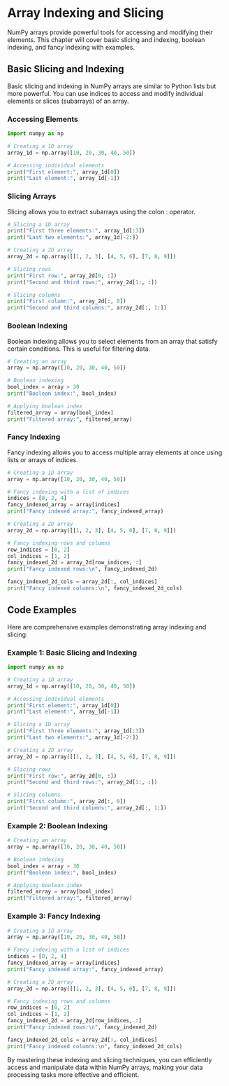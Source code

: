 # Array Indexing and Slicing
NumPy arrays provide powerful tools for accessing and modifying their elements. This chapter will cover basic slicing and indexing, boolean indexing, and fancy indexing with examples.

## Basic Slicing and Indexing
Basic slicing and indexing in NumPy arrays are similar to Python lists but more powerful. You can use indices to access and modify individual elements or slices (subarrays) of an array.

### Accessing Elements
```python
import numpy as np

# Creating a 1D array
array_1d = np.array([10, 20, 30, 40, 50])

# Accessing individual elements
print("First element:", array_1d[0])
print("Last element:", array_1d[-1])
```

### Slicing Arrays
Slicing allows you to extract subarrays using the colon : operator.

```python
# Slicing a 1D array
print("First three elements:", array_1d[:3])
print("Last two elements:", array_1d[-2:])

# Creating a 2D array
array_2d = np.array([[1, 2, 3], [4, 5, 6], [7, 8, 9]])

# Slicing rows
print("First row:", array_2d[0, :])
print("Second and third rows:", array_2d[1:, :])

# Slicing columns
print("First column:", array_2d[:, 0])
print("Second and third columns:", array_2d[:, 1:])
```

### Boolean Indexing
Boolean indexing allows you to select elements from an array that satisfy certain conditions. This is useful for filtering data.

```python
# Creating an array
array = np.array([10, 20, 30, 40, 50])

# Boolean indexing
bool_index = array > 30
print("Boolean index:", bool_index)

# Applying boolean index
filtered_array = array[bool_index]
print("Filtered array:", filtered_array)
```

### Fancy Indexing
Fancy indexing allows you to access multiple array elements at once using lists or arrays of indices.

```python
# Creating a 1D array
array = np.array([10, 20, 30, 40, 50])

# Fancy indexing with a list of indices
indices = [0, 2, 4]
fancy_indexed_array = array[indices]
print("Fancy indexed array:", fancy_indexed_array)

# Creating a 2D array
array_2d = np.array([[1, 2, 3], [4, 5, 6], [7, 8, 9]])

# Fancy indexing rows and columns
row_indices = [0, 2]
col_indices = [1, 2]
fancy_indexed_2d = array_2d[row_indices, :]
print("Fancy indexed rows:\n", fancy_indexed_2d)

fancy_indexed_2d_cols = array_2d[:, col_indices]
print("Fancy indexed columns:\n", fancy_indexed_2d_cols)
```

## Code Examples
Here are comprehensive examples demonstrating array indexing and slicing:

### Example 1: Basic Slicing and Indexing
```python
import numpy as np

# Creating a 1D array
array_1d = np.array([10, 20, 30, 40, 50])

# Accessing individual elements
print("First element:", array_1d[0])
print("Last element:", array_1d[-1])

# Slicing a 1D array
print("First three elements:", array_1d[:3])
print("Last two elements:", array_1d[-2:])

# Creating a 2D array
array_2d = np.array([[1, 2, 3], [4, 5, 6], [7, 8, 9]])

# Slicing rows
print("First row:", array_2d[0, :])
print("Second and third rows:", array_2d[1:, :])

# Slicing columns
print("First column:", array_2d[:, 0])
print("Second and third columns:", array_2d[:, 1:])
```

### Example 2: Boolean Indexing
```python
# Creating an array
array = np.array([10, 20, 30, 40, 50])

# Boolean indexing
bool_index = array > 30
print("Boolean index:", bool_index)

# Applying boolean index
filtered_array = array[bool_index]
print("Filtered array:", filtered_array)
```

### Example 3: Fancy Indexing
```python
# Creating a 1D array
array = np.array([10, 20, 30, 40, 50])

# Fancy indexing with a list of indices
indices = [0, 2, 4]
fancy_indexed_array = array[indices]
print("Fancy indexed array:", fancy_indexed_array)

# Creating a 2D array
array_2d = np.array([[1, 2, 3], [4, 5, 6], [7, 8, 9]])

# Fancy indexing rows and columns
row_indices = [0, 2]
col_indices = [1, 2]
fancy_indexed_2d = array_2d[row_indices, :]
print("Fancy indexed rows:\n", fancy_indexed_2d)

fancy_indexed_2d_cols = array_2d[:, col_indices]
print("Fancy indexed columns:\n", fancy_indexed_2d_cols)
```

By mastering these indexing and slicing techniques, you can efficiently access and manipulate data within NumPy arrays, making your data processing tasks more effective and efficient.
